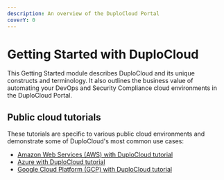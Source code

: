 ```yaml
---
description: An overview of the DuploCloud Portal
coverY: 0
---
```


# Getting Started with DuploCloud

This Getting Started module describes DuploCloud and its unique constructs and terminology. It also outlines the business value of automating your DevOps and Security Compliance cloud environments in the DuploCloud Portal.

## Public cloud tutorials

These tutorials are specific to various public cloud environments and demonstrate some of DuploCloud's most common use cases:

* [Amazon Web Services (AWS) with DuploCloud tutorial](../aws/quick-start/)
* [Azure with DuploCloud tutorial](../azure/quick-start/)
* [Google Cloud Platform (GCP) with DuploCloud tutorial ](../gcp/quick-start/)
